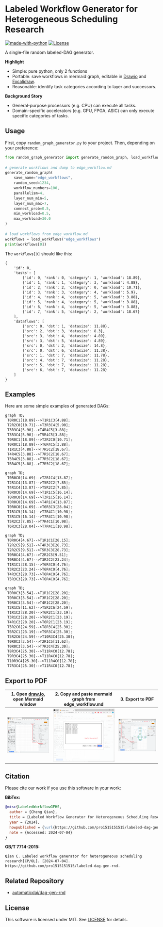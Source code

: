 # Labeled Workflow Generator for Heterogeneous Scheduling Research


[![made-with-python](https://img.shields.io/badge/Made%20with-Python-1f425f.svg)](https://www.python.org/)
[![License](http://img.shields.io/:license-mit-blue.svg)](http://badges.mit-license.org)

A single-file random labeled-DAG generator.

**Highlight**
- Simple: pure python, only 2 functions
- Portable: save workflows in mermaid graph, editable in [Drawio](https://draw.io) and  [Excalidraw](https://excalidraw.com/).
- Reasonable: identify task categories according to layer and successors.

**Background Story**
- General-purpose processors (e.g. CPU) can execute all tasks.
- Domain-specific accelerators (e.g. GPU, FPGA, ASIC) can only execute specific categories of tasks.

## Usage

First, copy `random_graph_generator.py` to your project. Then, depending on your preference:

```python
from random_graph_generator import generate_random_graph, load_workflows

# generate workflows and dump to edge_workflow.md
generate_random_graph(
    save_name="edge_workflows",
    random_seed=1234,
    workflow_numbers=100,
    parallelism=4,
    layer_num_min=5,
    layer_num_max=7,
    connect_prob=0.5,
    min_workload=0.5,
    max_workload=30.0
)

# load workflows from edge_workflow.md
workflows = load_workflows("edge_workflows")
print(workflows[0])
```

The `workflows[0]` should like this:
```
{
    'id': 0,
    'tasks': [
        {'id': 0, 'rank': 0, 'category': 1, 'workload': 18.89},
        {'id': 1, 'rank': 1, 'category': 3, 'workload': 4.88},
        {'id': 2, 'rank': 2, 'category': 0, 'workload': 10.71},
        {'id': 3, 'rank': 3, 'category': 4, 'workload': 5.9},
        {'id': 4, 'rank': 4, 'category': 5, 'workload': 3.88},
        {'id': 5, 'rank': 4, 'category': 5, 'workload': 3.88},
        {'id': 6, 'rank': 4, 'category': 5, 'workload': 3.88},
        {'id': 7, 'rank': 5, 'category': 2, 'workload': 18.67}
    ],
    'dataflows': [
        {'src': 0, 'dst': 1, 'datasize': 11.88},
        {'src': 2, 'dst': 3, 'datasize': 8.3},
        {'src': 3, 'dst': 4, 'datasize': 4.89},
        {'src': 3, 'dst': 5, 'datasize': 4.89},
        {'src': 0, 'dst': 2, 'datasize': 14.8},
        {'src': 0, 'dst': 6, 'datasize': 11.38},
        {'src': 1, 'dst': 7, 'datasize': 11.78},
        {'src': 4, 'dst': 7, 'datasize': 11.28},
        {'src': 5, 'dst': 7, 'datasize': 11.28},
        {'src': 6, 'dst': 7, 'datasize': 11.28}
    ]
}
```


## Examples

Here are some simple examples of generated DAGs:

```mermaid
graph TD;
 T0R0C1[18.89]-->T1R1C3[4.88];
 T2R2C0[10.71]-->T3R3C4[5.90];
 T3R3C4[5.90]-->T4R4C5[3.88];
 T3R3C4[5.90]-->T5R4C5[3.88];
 T0R0C1[18.89]-->T2R2C0[10.71];
 T0R0C1[18.89]-->T6R4C5[3.88];
 T1R1C3[4.88]-->T7R5C2[18.67];
 T4R4C5[3.88]-->T7R5C2[18.67];
 T5R4C5[3.88]-->T7R5C2[18.67];
 T6R4C5[3.88]-->T7R5C2[18.67];
```
```mermaid
graph TD;
 T0R0C0[14.69]-->T2R1C4[13.87];
 T2R1C4[13.87]-->T5R2C2[7.85];
 T4R1C4[13.87]-->T5R2C2[7.85];
 T0R0C0[14.69]-->T1R1C5[16.14];
 T0R0C0[14.69]-->T3R1C5[16.14];
 T0R0C0[14.69]-->T4R1C4[13.87];
 T0R0C0[14.69]-->T6R3C3[28.04];
 T1R1C5[16.14]-->T7R4C1[10.98];
 T3R1C5[16.14]-->T7R4C1[10.98];
 T5R2C2[7.85]-->T7R4C1[10.98];
 T6R3C3[28.04]-->T7R4C1[10.98];
```

```mermaid
graph TD;
 T0R0C4[4.67]-->T1R1C1[28.15];
 T2R2C5[9.51]-->T4R3C3[28.73];
 T2R2C5[9.51]-->T5R3C3[28.73];
 T0R0C4[4.67]-->T2R2C5[9.51];
 T0R0C4[4.67]-->T3R2C2[23.24];
 T1R1C1[28.15]-->T6R4C0[4.76];
 T3R2C2[23.24]-->T6R4C0[4.76];
 T4R3C3[28.73]-->T6R4C0[4.76];
 T5R3C3[28.73]-->T6R4C0[4.76];
```

```mermaid
graph TD;
 T0R0C3[3.54]-->T1R1C2[28.20];
 T0R0C3[3.54]-->T3R1C2[28.20];
 T0R0C3[3.54]-->T4R1C2[28.20];
 T2R1C5[11.62]-->T5R2C6[24.59];
 T1R1C2[28.20]-->T6R2C1[23.19];
 T3R1C2[28.20]-->T6R2C1[23.19];
 T4R1C2[28.20]-->T6R2C1[23.19];
 T5R2C6[24.59]-->T8R3C4[25.30];
 T6R2C1[23.19]-->T9R3C4[25.30];
 T5R2C6[24.59]-->T10R3C4[25.30];
 T0R0C3[3.54]-->T2R1C5[11.62];
 T0R0C3[3.54]-->T7R3C4[25.30];
 T8R3C4[25.30]-->T11R4C0[12.78];
 T9R3C4[25.30]-->T11R4C0[12.78];
 T10R3C4[25.30]-->T11R4C0[12.78];
 T7R3C4[25.30]-->T11R4C0[12.78];
```

## Export to PDF


| 1. Open [draw.io](https://draw.io), open Mermaid window | 2. Copy and paste mermaid graph from edge_workflow.md | 3. Export to PDF |
| ------------------------------------------------------- | ----------------------------------------------------- | ---------------- |
| ![](docs/1.png)                                              | ![](docs/2.png)                                            | ![](docs/3.png)       |


## Citation
Please cite our work if you use this software in your work:

**BibTex:**
```bibtex
@misc{LabeledWorkflowGFHS,
  author = {Cheng Qian},
  title = {Labeled Workflow Generator for Heterogeneous Scheduling Research},
  year = {2024},
  howpublished = {\url{https://github.com/pro1515151515/labeled-dag-gen-rnd}},
  note = {Accessed: 2024-07-04}
}
```

**GB/T 7714-2015:**
```
Qian C. Labeled workflow generator for heterogeneous scheduling research[CP/OL]. [2024-07-04]. https://github.com/pro1515151515/labeled-dag-gen-rnd.
```

## Related Repository
- [automaticdai/dag-gen-rnd](https://github.com/automaticdai/dag-gen-rnd/tree/master)



## License
This software is licensed under MIT. See [LICENSE](LICENSE) for details.